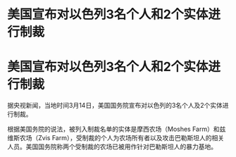 # 美国宣布对以色列3名个人和2个实体进行制裁

# 美国宣布对以色列3名个人和2个实体进行制裁

据央视新闻，当地时间3月14日，美国国务院宣布对以色列的3名个人及2个实体进行制裁。

根据美国务院的说法，被列入制裁名单的实体是摩西农场（Moshes Farm）和兹维斯农场（Zvis
Farm），受制裁的个人为农场所有者以及攻击巴勒斯坦人的相关人员。美国国务院称两个受制裁的农场已被用作针对巴勒斯坦人的暴力基地。

